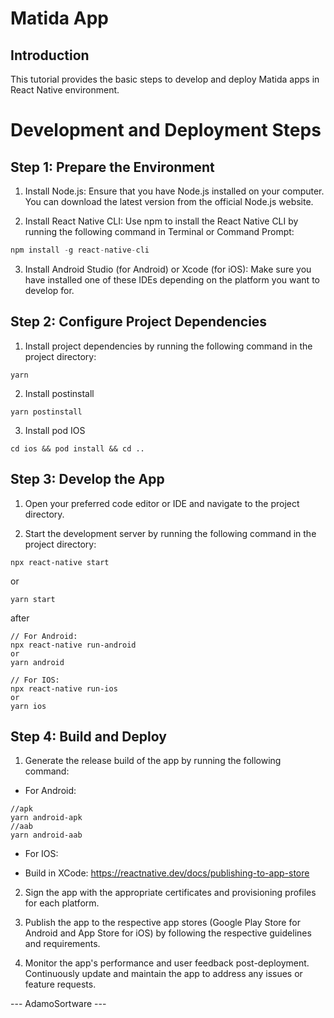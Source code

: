 
# Matida App
## Introduction
This tutorial provides the basic steps to develop and deploy Matida apps in React Native environment.



# Development and Deployment Steps
## Step 1: Prepare the Environment
1. Install Node.js: Ensure that you have Node.js installed on your computer. You can download the latest version from the official Node.js website.

2. Install React Native CLI: Use npm to install the React Native CLI by running the following command in Terminal or Command Prompt:

```js
npm install -g react-native-cli
```

3. Install Android Studio (for Android) or Xcode (for iOS): Make sure you have installed one of these IDEs depending on the platform you want to develop for.

## Step 2: Configure Project Dependencies

1. Install project dependencies by running the following command in the project directory:
```
yarn
```

2. Install postinstall

```
yarn postinstall 
```

3. Install pod IOS

```
cd ios && pod install && cd ..
```

## Step 3: Develop the App
1. Open your preferred code editor or IDE and navigate to the project directory.

2. Start the development server by running the following command in the project directory:
```
npx react-native start
```
or
```
yarn start
```
after
```
// For Android:
npx react-native run-android
or
yarn android

// For IOS:
npx react-native run-ios
or 
yarn ios
```

## Step 4: Build and Deploy
1. Generate the release build of the app by running the following command:

* For Android:
```
//apk
yarn android-apk
//aab
yarn android-aab
```
* For IOS:
- Build in XCode: https://reactnative.dev/docs/publishing-to-app-store

2. Sign the app with the appropriate certificates and provisioning profiles for each platform.

3. Publish the app to the respective app stores (Google Play Store for Android and App Store for iOS) by following the respective guidelines and requirements.

4. Monitor the app's performance and user feedback post-deployment. Continuously update and maintain the app to address any issues or feature requests.

--- AdamoSortware ---
